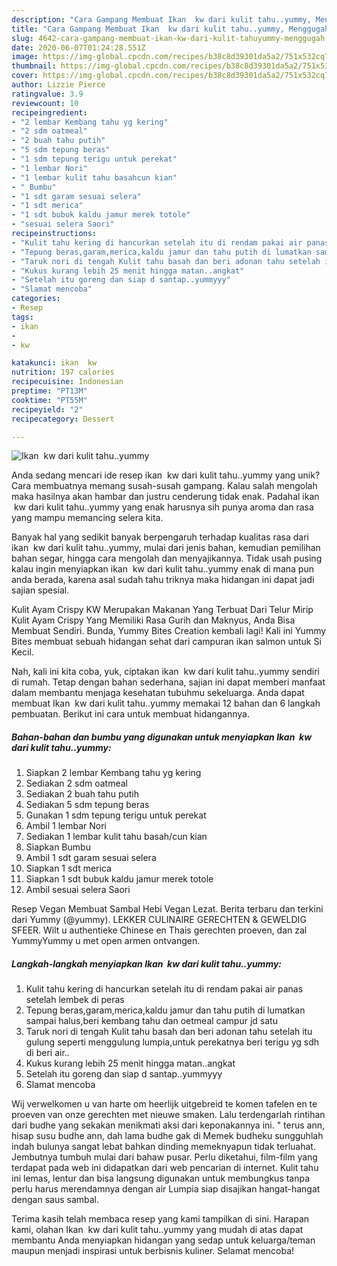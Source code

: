```yaml
---
description: "Cara Gampang Membuat Ikan  kw dari kulit tahu..yummy, Menggugah Selera"
title: "Cara Gampang Membuat Ikan  kw dari kulit tahu..yummy, Menggugah Selera"
slug: 4642-cara-gampang-membuat-ikan-kw-dari-kulit-tahuyummy-menggugah-selera
date: 2020-06-07T01:24:28.551Z
image: https://img-global.cpcdn.com/recipes/b38c8d39301da5a2/751x532cq70/ikan-kw-dari-kulit-tahuyummy-foto-resep-utama.jpg
thumbnail: https://img-global.cpcdn.com/recipes/b38c8d39301da5a2/751x532cq70/ikan-kw-dari-kulit-tahuyummy-foto-resep-utama.jpg
cover: https://img-global.cpcdn.com/recipes/b38c8d39301da5a2/751x532cq70/ikan-kw-dari-kulit-tahuyummy-foto-resep-utama.jpg
author: Lizzie Pierce
ratingvalue: 3.9
reviewcount: 10
recipeingredient:
- "2 lembar Kembang tahu yg kering"
- "2 sdm oatmeal"
- "2 buah tahu putih"
- "5 sdm tepung beras"
- "1 sdm tepung terigu untuk perekat"
- "1 lembar Nori"
- "1 lembar kulit tahu basahcun kian"
- " Bumbu"
- "1 sdt garam sesuai selera"
- "1 sdt merica"
- "1 sdt bubuk kaldu jamur merek totole"
- "sesuai selera Saori"
recipeinstructions:
- "Kulit tahu kering di hancurkan setelah itu di rendam pakai air panas setelah lembek di peras"
- "Tepung beras,garam,merica,kaldu jamur dan tahu putih di lumatkan sampai halus,beri kembang tahu dan oetmeal campur jd satu"
- "Taruk nori di tengah Kulit tahu basah dan beri adonan tahu setelah itu gulung seperti menggulung lumpia,untuk perekatnya beri terigu yg sdh di beri air.."
- "Kukus kurang lebih 25 menit hingga matan..angkat"
- "Setelah itu goreng dan siap d santap..yummyyy"
- "Slamat mencoba"
categories:
- Resep
tags:
- ikan
- 
- kw

katakunci: ikan  kw 
nutrition: 197 calories
recipecuisine: Indonesian
preptime: "PT13M"
cooktime: "PT55M"
recipeyield: "2"
recipecategory: Dessert

---
```



![Ikan  kw dari kulit tahu..yummy](https://img-global.cpcdn.com/recipes/b38c8d39301da5a2/751x532cq70/ikan-kw-dari-kulit-tahuyummy-foto-resep-utama.jpg)

Anda sedang mencari ide resep ikan  kw dari kulit tahu..yummy yang unik? Cara membuatnya memang susah-susah gampang. Kalau salah mengolah maka hasilnya akan hambar dan justru cenderung tidak enak. Padahal ikan  kw dari kulit tahu..yummy yang enak harusnya sih punya aroma dan rasa yang mampu memancing selera kita.

Banyak hal yang sedikit banyak berpengaruh terhadap kualitas rasa dari ikan  kw dari kulit tahu..yummy, mulai dari jenis bahan, kemudian pemilihan bahan segar, hingga cara mengolah dan menyajikannya. Tidak usah pusing kalau ingin menyiapkan ikan  kw dari kulit tahu..yummy enak di mana pun anda berada, karena asal sudah tahu triknya maka hidangan ini dapat jadi sajian spesial.

Kulit Ayam Crispy KW Merupakan Makanan Yang Terbuat Dari Telur Mirip Kulit Ayam Crispy Yang Memiliki Rasa Gurih dan Maknyus, Anda Bisa Membuat Sendiri. Bunda, Yummy Bites Creation kembali lagi! Kali ini Yummy Bites membuat sebuah hidangan sehat dari campuran ikan salmon untuk Si Kecil.


Nah, kali ini kita coba, yuk, ciptakan ikan  kw dari kulit tahu..yummy sendiri di rumah. Tetap dengan bahan sederhana, sajian ini dapat memberi manfaat dalam membantu menjaga kesehatan tubuhmu sekeluarga. Anda dapat membuat Ikan  kw dari kulit tahu..yummy memakai 12 bahan dan 6 langkah pembuatan. Berikut ini cara untuk membuat hidangannya.

<!--inarticleads1-->

##### Bahan-bahan dan bumbu yang digunakan untuk menyiapkan Ikan  kw dari kulit tahu..yummy:

1. Siapkan 2 lembar Kembang tahu yg kering
1. Sediakan 2 sdm oatmeal
1. Sediakan 2 buah tahu putih
1. Sediakan 5 sdm tepung beras
1. Gunakan 1 sdm tepung terigu untuk perekat
1. Ambil 1 lembar Nori
1. Sediakan 1 lembar kulit tahu basah/cun kian
1. Siapkan  Bumbu
1. Ambil 1 sdt garam sesuai selera
1. Siapkan 1 sdt merica
1. Siapkan 1 sdt bubuk kaldu jamur merek totole
1. Ambil sesuai selera Saori


Resep Vegan Membuat Sambal Hebi Vegan Lezat. Berita terbaru dan terkini dari Yummy (@yummy). LEKKER CULINAIRE GERECHTEN &amp; GEWELDIG SFEER. Wilt u authentieke Chinese en Thais gerechten proeven, dan zal YummyYummy u met open armen ontvangen. 

<!--inarticleads2-->

##### Langkah-langkah menyiapkan Ikan  kw dari kulit tahu..yummy:

1. Kulit tahu kering di hancurkan setelah itu di rendam pakai air panas setelah lembek di peras
1. Tepung beras,garam,merica,kaldu jamur dan tahu putih di lumatkan sampai halus,beri kembang tahu dan oetmeal campur jd satu
1. Taruk nori di tengah Kulit tahu basah dan beri adonan tahu setelah itu gulung seperti menggulung lumpia,untuk perekatnya beri terigu yg sdh di beri air..
1. Kukus kurang lebih 25 menit hingga matan..angkat
1. Setelah itu goreng dan siap d santap..yummyyy
1. Slamat mencoba


Wij verwelkomen u van harte om heerlijk uitgebreid te komen tafelen en te proeven van onze gerechten met nieuwe smaken. Lalu terdengarlah rintihan dari budhe yang sekakan menikmati aksi dari keponakannya ini. &#34; terus ann, hisap susu budhe ann, dah lama budhe gak di Memek budheku sungguhlah indah bulunya sangat lebat bahkan dinding memeknyapun tidak terluahat. Jembutnya tumbuh mulai dari bahaw pusar. Perlu diketahui, film-film yang terdapat pada web ini didapatkan dari web pencarian di internet. Kulit tahu ini lemas, lentur dan bisa langsung digunakan untuk membungkus tanpa perlu harus merendamnya dengan air Lumpia siap disajikan hangat-hangat dengan saus sambal. 

Terima kasih telah membaca resep yang kami tampilkan di sini. Harapan kami, olahan Ikan  kw dari kulit tahu..yummy yang mudah di atas dapat membantu Anda menyiapkan hidangan yang sedap untuk keluarga/teman maupun menjadi inspirasi untuk berbisnis kuliner. Selamat mencoba!
